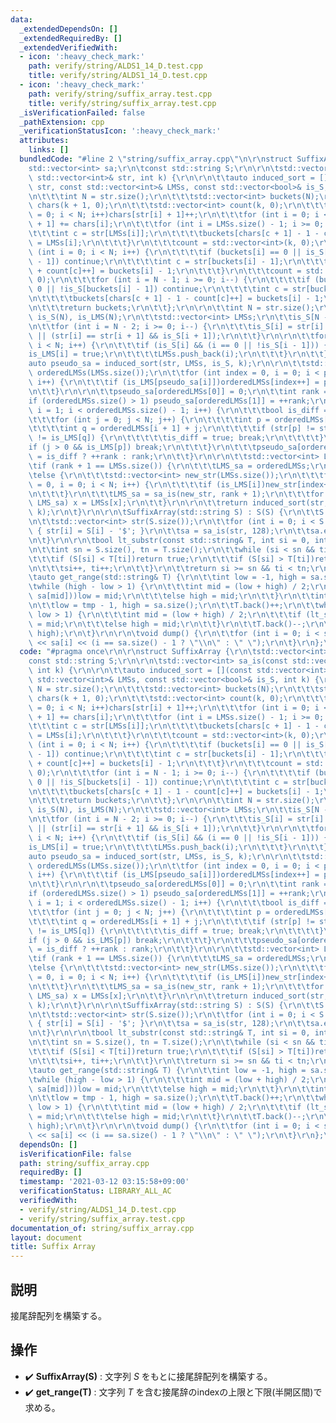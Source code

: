 ```yaml
---
data:
  _extendedDependsOn: []
  _extendedRequiredBy: []
  _extendedVerifiedWith:
  - icon: ':heavy_check_mark:'
    path: verify/string/ALDS1_14_D.test.cpp
    title: verify/string/ALDS1_14_D.test.cpp
  - icon: ':heavy_check_mark:'
    path: verify/string/suffix_array.test.cpp
    title: verify/string/suffix_array.test.cpp
  _isVerificationFailed: false
  _pathExtension: cpp
  _verificationStatusIcon: ':heavy_check_mark:'
  attributes:
    links: []
  bundledCode: "#line 2 \"string/suffix_array.cpp\"\n\r\nstruct SuffixArray {\r\n\t\
    std::vector<int> sa;\r\n\tconst std::string S;\r\n\r\n\tstd::vector<int> sa_is(const\
    \ std::vector<int>& str, int k) {\r\n\r\n\t\tauto induced_sort = [](const std::vector<int>&\
    \ str, const std::vector<int>& LMSs, const std::vector<bool>& is_S, int k) {\r\
    \n\t\t\tint N = str.size();\r\n\t\t\tstd::vector<int> buckets(N);\r\n\t\t\tstd::vector<int>\
    \ chars(k + 1, 0);\r\n\t\t\tstd::vector<int> count(k, 0);\r\n\t\t\tfor (int i\
    \ = 0; i < N; i++)chars[str[i] + 1]++;\r\n\t\t\tfor (int i = 0; i < k; i++)chars[i\
    \ + 1] += chars[i];\r\n\t\t\tfor (int i = LMSs.size() - 1; i >= 0; i--) {\r\n\t\
    \t\t\tint c = str[LMSs[i]];\r\n\t\t\t\tbuckets[chars[c + 1] - 1 - count[c]++]\
    \ = LMSs[i];\r\n\t\t\t}\r\n\t\t\tcount = std::vector<int>(k, 0);\r\n\t\t\tfor\
    \ (int i = 0; i < N; i++) {\r\n\t\t\t\tif (buckets[i] == 0 || is_S[buckets[i]\
    \ - 1]) continue;\r\n\t\t\t\tint c = str[buckets[i] - 1];\r\n\t\t\t\tbuckets[chars[c]\
    \ + count[c]++] = buckets[i] - 1;\r\n\t\t\t}\r\n\t\t\tcount = std::vector<int>(k,\
    \ 0);\r\n\t\t\tfor (int i = N - 1; i >= 0; i--) {\r\n\t\t\t\tif (buckets[i] ==\
    \ 0 || !is_S[buckets[i] - 1]) continue;\r\n\t\t\t\tint c = str[buckets[i] - 1];\r\
    \n\t\t\t\tbuckets[chars[c + 1] - 1 - count[c]++] = buckets[i] - 1;\r\n\t\t\t}\r\
    \n\t\t\treturn buckets;\r\n\t\t};\r\n\r\n\t\tint N = str.size();\r\n\t\tstd::vector<bool>\
    \ is_S(N), is_LMS(N);\r\n\t\tstd::vector<int> LMSs;\r\n\t\tis_S[N - 1] = true;\r\
    \n\t\tfor (int i = N - 2; i >= 0; i--) {\r\n\t\t\tis_S[i] = str[i] < str[i + 1]\
    \ || (str[i] == str[i + 1] && is_S[i + 1]);\r\n\t\t}\r\n\r\n\t\tfor (int i = 0;\
    \ i < N; i++) {\r\n\t\t\tif (is_S[i] && (i == 0 || !is_S[i - 1])) {\r\n\t\t\t\t\
    is_LMS[i] = true;\r\n\t\t\t\tLMSs.push_back(i);\r\n\t\t\t}\r\n\t\t}\r\n\r\n\t\t\
    auto pseudo_sa = induced_sort(str, LMSs, is_S, k);\r\n\r\n\t\tstd::vector<int>\
    \ orderedLMSs(LMSs.size());\r\n\t\tfor (int index = 0, i = 0; i < pseudo_sa.size();\
    \ i++) {\r\n\t\t\tif (is_LMS[pseudo_sa[i]])orderedLMSs[index++] = pseudo_sa[i];\r\
    \n\t\t}\r\n\r\n\t\tpseudo_sa[orderedLMSs[0]] = 0;\r\n\t\tint rank = 0;\r\n\t\t\
    if (orderedLMSs.size() > 1) pseudo_sa[orderedLMSs[1]] = ++rank;\r\n\t\tfor (int\
    \ i = 1; i < orderedLMSs.size() - 1; i++) {\r\n\t\t\tbool is_diff = false;\r\n\
    \t\t\tfor (int j = 0; j < N; j++) {\r\n\t\t\t\tint p = orderedLMSs[i] + j;\r\n\
    \t\t\t\tint q = orderedLMSs[i + 1] + j;\r\n\t\t\t\tif (str[p] != str[q] || is_LMS[p]\
    \ != is_LMS[q]) {\r\n\t\t\t\t\tis_diff = true; break;\r\n\t\t\t\t}\r\n\t\t\t\t\
    if (j > 0 && is_LMS[p]) break;\r\n\t\t\t}\r\n\t\t\tpseudo_sa[orderedLMSs[i + 1]]\
    \ = is_diff ? ++rank : rank;\r\n\t\t}\r\n\r\n\t\tstd::vector<int> LMS_sa;\r\n\t\
    \tif (rank + 1 == LMSs.size()) {\r\n\t\t\tLMS_sa = orderedLMSs;\r\n\t\t}\r\n\t\
    \telse {\r\n\t\t\tstd::vector<int> new_str(LMSs.size());\r\n\t\t\tfor (int index\
    \ = 0, i = 0; i < N; i++) {\r\n\t\t\t\tif (is_LMS[i])new_str[index++] = pseudo_sa[i];\r\
    \n\t\t\t}\r\n\t\t\tLMS_sa = sa_is(new_str, rank + 1);\r\n\t\t\tfor (auto&& x :\
    \ LMS_sa) x = LMSs[x];\r\n\t\t}\r\n\r\n\t\treturn induced_sort(str, LMS_sa, is_S,\
    \ k);\r\n\t}\r\n\r\n\tSuffixArray(std::string S) : S(S) {\r\n\t\tS += \"$\";\r\
    \n\t\tstd::vector<int> str(S.size());\r\n\t\tfor (int i = 0; i < S.size(); i++)\
    \ { str[i] = S[i] - '$'; }\r\n\t\tsa = sa_is(str, 128);\r\n\t\tsa.erase(sa.begin());\r\
    \n\t}\r\n\r\n\tbool lt_substr(const std::string& T, int si = 0, int ti = 0) {\r\
    \n\t\tint sn = S.size(), tn = T.size();\r\n\t\twhile (si < sn && ti < tn) {\r\n\
    \t\t\tif (S[si] < T[ti])return true;\r\n\t\t\tif (S[si] > T[ti])return false;\r\
    \n\t\t\tsi++, ti++;\r\n\t\t}\r\n\t\treturn si >= sn && ti < tn;\r\n\t}\r\n\r\n\
    \tauto get_range(std::string& T) {\r\n\t\tint low = -1, high = sa.size();\r\n\t\
    \twhile (high - low > 1) {\r\n\t\t\tint mid = (low + high) / 2;\r\n\t\t\tif (lt_substr(T,\
    \ sa[mid]))low = mid;\r\n\t\t\telse high = mid;\r\n\t\t}\r\n\t\tint tmp = high;\r\
    \n\t\tlow = tmp - 1, high = sa.size();\r\n\t\tT.back()++;\r\n\t\twhile (high -\
    \ low > 1) {\r\n\t\t\tint mid = (low + high) / 2;\r\n\t\t\tif (lt_substr(T, sa[mid]))low\
    \ = mid;\r\n\t\t\telse high = mid;\r\n\t\t}\r\n\t\tT.back()--;\r\n\t\treturn std::make_pair(tmp,\
    \ high);\r\n\t}\r\n\r\n\tvoid dump() {\r\n\t\tfor (int i = 0; i < sa.size(); i++)std::cout\
    \ << sa[i] << (i == sa.size() - 1 ? \"\\n\" : \" \");\r\n\t}\r\n};\r\n"
  code: "#pragma once\r\n\r\nstruct SuffixArray {\r\n\tstd::vector<int> sa;\r\n\t\
    const std::string S;\r\n\r\n\tstd::vector<int> sa_is(const std::vector<int>& str,\
    \ int k) {\r\n\r\n\t\tauto induced_sort = [](const std::vector<int>& str, const\
    \ std::vector<int>& LMSs, const std::vector<bool>& is_S, int k) {\r\n\t\t\tint\
    \ N = str.size();\r\n\t\t\tstd::vector<int> buckets(N);\r\n\t\t\tstd::vector<int>\
    \ chars(k + 1, 0);\r\n\t\t\tstd::vector<int> count(k, 0);\r\n\t\t\tfor (int i\
    \ = 0; i < N; i++)chars[str[i] + 1]++;\r\n\t\t\tfor (int i = 0; i < k; i++)chars[i\
    \ + 1] += chars[i];\r\n\t\t\tfor (int i = LMSs.size() - 1; i >= 0; i--) {\r\n\t\
    \t\t\tint c = str[LMSs[i]];\r\n\t\t\t\tbuckets[chars[c + 1] - 1 - count[c]++]\
    \ = LMSs[i];\r\n\t\t\t}\r\n\t\t\tcount = std::vector<int>(k, 0);\r\n\t\t\tfor\
    \ (int i = 0; i < N; i++) {\r\n\t\t\t\tif (buckets[i] == 0 || is_S[buckets[i]\
    \ - 1]) continue;\r\n\t\t\t\tint c = str[buckets[i] - 1];\r\n\t\t\t\tbuckets[chars[c]\
    \ + count[c]++] = buckets[i] - 1;\r\n\t\t\t}\r\n\t\t\tcount = std::vector<int>(k,\
    \ 0);\r\n\t\t\tfor (int i = N - 1; i >= 0; i--) {\r\n\t\t\t\tif (buckets[i] ==\
    \ 0 || !is_S[buckets[i] - 1]) continue;\r\n\t\t\t\tint c = str[buckets[i] - 1];\r\
    \n\t\t\t\tbuckets[chars[c + 1] - 1 - count[c]++] = buckets[i] - 1;\r\n\t\t\t}\r\
    \n\t\t\treturn buckets;\r\n\t\t};\r\n\r\n\t\tint N = str.size();\r\n\t\tstd::vector<bool>\
    \ is_S(N), is_LMS(N);\r\n\t\tstd::vector<int> LMSs;\r\n\t\tis_S[N - 1] = true;\r\
    \n\t\tfor (int i = N - 2; i >= 0; i--) {\r\n\t\t\tis_S[i] = str[i] < str[i + 1]\
    \ || (str[i] == str[i + 1] && is_S[i + 1]);\r\n\t\t}\r\n\r\n\t\tfor (int i = 0;\
    \ i < N; i++) {\r\n\t\t\tif (is_S[i] && (i == 0 || !is_S[i - 1])) {\r\n\t\t\t\t\
    is_LMS[i] = true;\r\n\t\t\t\tLMSs.push_back(i);\r\n\t\t\t}\r\n\t\t}\r\n\r\n\t\t\
    auto pseudo_sa = induced_sort(str, LMSs, is_S, k);\r\n\r\n\t\tstd::vector<int>\
    \ orderedLMSs(LMSs.size());\r\n\t\tfor (int index = 0, i = 0; i < pseudo_sa.size();\
    \ i++) {\r\n\t\t\tif (is_LMS[pseudo_sa[i]])orderedLMSs[index++] = pseudo_sa[i];\r\
    \n\t\t}\r\n\r\n\t\tpseudo_sa[orderedLMSs[0]] = 0;\r\n\t\tint rank = 0;\r\n\t\t\
    if (orderedLMSs.size() > 1) pseudo_sa[orderedLMSs[1]] = ++rank;\r\n\t\tfor (int\
    \ i = 1; i < orderedLMSs.size() - 1; i++) {\r\n\t\t\tbool is_diff = false;\r\n\
    \t\t\tfor (int j = 0; j < N; j++) {\r\n\t\t\t\tint p = orderedLMSs[i] + j;\r\n\
    \t\t\t\tint q = orderedLMSs[i + 1] + j;\r\n\t\t\t\tif (str[p] != str[q] || is_LMS[p]\
    \ != is_LMS[q]) {\r\n\t\t\t\t\tis_diff = true; break;\r\n\t\t\t\t}\r\n\t\t\t\t\
    if (j > 0 && is_LMS[p]) break;\r\n\t\t\t}\r\n\t\t\tpseudo_sa[orderedLMSs[i + 1]]\
    \ = is_diff ? ++rank : rank;\r\n\t\t}\r\n\r\n\t\tstd::vector<int> LMS_sa;\r\n\t\
    \tif (rank + 1 == LMSs.size()) {\r\n\t\t\tLMS_sa = orderedLMSs;\r\n\t\t}\r\n\t\
    \telse {\r\n\t\t\tstd::vector<int> new_str(LMSs.size());\r\n\t\t\tfor (int index\
    \ = 0, i = 0; i < N; i++) {\r\n\t\t\t\tif (is_LMS[i])new_str[index++] = pseudo_sa[i];\r\
    \n\t\t\t}\r\n\t\t\tLMS_sa = sa_is(new_str, rank + 1);\r\n\t\t\tfor (auto&& x :\
    \ LMS_sa) x = LMSs[x];\r\n\t\t}\r\n\r\n\t\treturn induced_sort(str, LMS_sa, is_S,\
    \ k);\r\n\t}\r\n\r\n\tSuffixArray(std::string S) : S(S) {\r\n\t\tS += \"$\";\r\
    \n\t\tstd::vector<int> str(S.size());\r\n\t\tfor (int i = 0; i < S.size(); i++)\
    \ { str[i] = S[i] - '$'; }\r\n\t\tsa = sa_is(str, 128);\r\n\t\tsa.erase(sa.begin());\r\
    \n\t}\r\n\r\n\tbool lt_substr(const std::string& T, int si = 0, int ti = 0) {\r\
    \n\t\tint sn = S.size(), tn = T.size();\r\n\t\twhile (si < sn && ti < tn) {\r\n\
    \t\t\tif (S[si] < T[ti])return true;\r\n\t\t\tif (S[si] > T[ti])return false;\r\
    \n\t\t\tsi++, ti++;\r\n\t\t}\r\n\t\treturn si >= sn && ti < tn;\r\n\t}\r\n\r\n\
    \tauto get_range(std::string& T) {\r\n\t\tint low = -1, high = sa.size();\r\n\t\
    \twhile (high - low > 1) {\r\n\t\t\tint mid = (low + high) / 2;\r\n\t\t\tif (lt_substr(T,\
    \ sa[mid]))low = mid;\r\n\t\t\telse high = mid;\r\n\t\t}\r\n\t\tint tmp = high;\r\
    \n\t\tlow = tmp - 1, high = sa.size();\r\n\t\tT.back()++;\r\n\t\twhile (high -\
    \ low > 1) {\r\n\t\t\tint mid = (low + high) / 2;\r\n\t\t\tif (lt_substr(T, sa[mid]))low\
    \ = mid;\r\n\t\t\telse high = mid;\r\n\t\t}\r\n\t\tT.back()--;\r\n\t\treturn std::make_pair(tmp,\
    \ high);\r\n\t}\r\n\r\n\tvoid dump() {\r\n\t\tfor (int i = 0; i < sa.size(); i++)std::cout\
    \ << sa[i] << (i == sa.size() - 1 ? \"\\n\" : \" \");\r\n\t}\r\n};\r\n"
  dependsOn: []
  isVerificationFile: false
  path: string/suffix_array.cpp
  requiredBy: []
  timestamp: '2021-03-12 03:15:58+09:00'
  verificationStatus: LIBRARY_ALL_AC
  verifiedWith:
  - verify/string/ALDS1_14_D.test.cpp
  - verify/string/suffix_array.test.cpp
documentation_of: string/suffix_array.cpp
layout: document
title: Suffix Array
---
```


## 説明
接尾辞配列を構築する。

## 操作
- :heavy_check_mark: **SuffixArray(S)** : 文字列 $S$ をもとに接尾辞配列を構築する。
- :heavy_check_mark: **get_range(T)** : 文字列 $T$ を含む接尾辞のindexの上限と下限(半開区間)で求める。